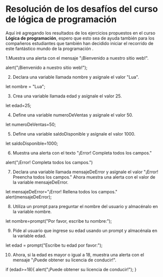 <h1><b>Resolución de los desafíos del curso de lógica de programación</b></h1>  


<p>Aquí iré agregando los resultados de los ejercicios propuestos en el curso <b>Lógica de programación</b>, espero que esto sea de ayuda también para los compañeros estudiantes que también han decidido iniciar el recorrido de este fantástico mundo de la programación .</p>


1.Muestra una alerta con el mensaje "¡Bienvenido a nuestro sitio web!".
<div><p>alert("¡Bienvenido a nuestro sitio web!");</p></div>


2. Declara una variable llamada nombre y asígnale el valor "Lua".
<div>let nombre = "Lua";</div>


3. Crea una variable llamada edad y asígnale el valor 25.
<div>let edad=25;</div>


4. Define una variable numeroDeVentas y asígnale el valor 50.
<div>let numeroDeVentas=50;</div>


5. Define una variable saldoDisponible y asígnale el valor 1000.
<div>let saldoDisponible=1000;</div>


6. Muestra una alerta con el texto "¡Error! Completa todos los campos."
<div>alert("¡Error! Completa todos los campos.")</div>


7. Declara una variable llamada mensajeDeError y asígnale el valor "¡Error! Preencha todos los campos." Ahora muestra una alerta con el valor de la variable mensajeDeError.
<div>let mensajeDeError="¡Error! Rellena todos los campos."
alert(mensajeDeError);
</div>


8. Utiliza un prompt para preguntar el nombre del usuario y almacénalo en la variable nombre.
<div>let nombre=prompt("Por favor, escribe tu nombre:");</div>


9. Pide al usuario que ingrese su edad usando un prompt y almacénala en la variable edad.
<div>let edad = prompt("Escribe tu edad por favor:");</div>


10. Ahora, si la edad es mayor o igual a 18, muestra una alerta con el mensaje "¡Puede obtener su licencia de conducir!".
<div>if (edad>=18){
  alert("¡Puede obtener su licencia de conducir!");
}
</div>
